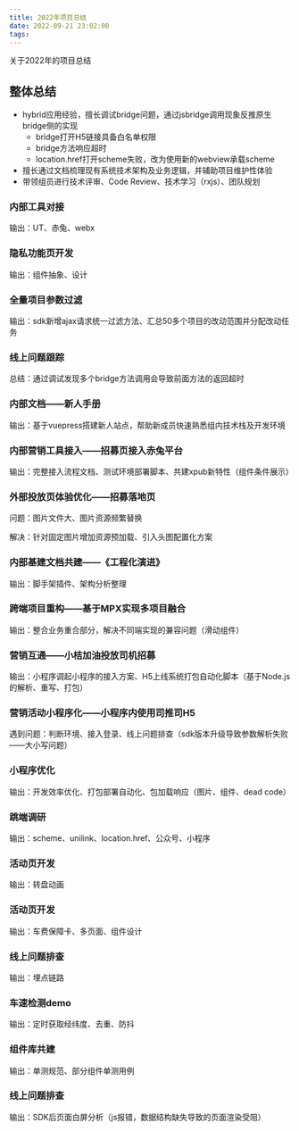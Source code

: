 ```yaml
---
title: 2022年项目总结
date: 2022-09-21 23:02:00
tags:
---
```


关于2022年的项目总结

<!--more-->

## 整体总结

- hybrid应用经验，擅长调试bridge问题，通过jsbridge调用现象反推原生bridge侧的实现
  - bridge打开H5链接具备白名单权限
  - bridge方法响应超时
  - location.href打开scheme失败，改为使用新的webview承载scheme
- 擅长通过文档梳理现有系统技术架构及业务逻辑，并辅助项目维护性体验
- 带领组员进行技术评审、Code Review、技术学习（rxjs）、团队规划

### 内部工具对接

输出：UT、赤兔、webx

### 隐私功能页开发

输出：组件抽象、设计

### 全量项目参数过滤

输出：sdk新增ajax请求统一过滤方法、汇总50多个项目的改动范围并分配改动任务

### 线上问题跟踪

总结：通过调试发现多个bridge方法调用会导致前面方法的返回超时

### 内部文档——新人手册

输出：基于vuepress搭建新人站点，帮助新成员快速熟悉组内技术栈及开发环境

### 内部营销工具接入——招募页接入赤兔平台

输出：完整接入流程文档、测试环境部署脚本、共建xpub新特性（组件条件展示）

### 外部投放页体验优化——招募落地页

问题：图片文件大、图片资源频繁替换

解决：针对固定图片增加资源预加载、引入头图配置化方案

### 内部基建文档共建——《工程化演进》

输出：脚手架插件、架构分析整理

### 跨端项目重构——基于MPX实现多项目融合

输出：整合业务重合部分，解决不同端实现的兼容问题（滑动组件）

### 营销互通——小桔加油投放司机招募

输出：小程序调起小程序的接入方案、H5上线系统打包自动化脚本（基于Node.js的解析、重写、打包）

### 营销活动小程序化——小程序内使用司推司H5

遇到问题：判断环境、接入登录、线上问题排查（sdk版本升级导致参数解析失败——大小写问题）

### 小程序优化

输出：开发效率优化、打包部署自动化、包加载响应（图片、组件、dead code）

### 跳端调研

输出：scheme、unilink、location.href、公众号、小程序

### 活动页开发

输出：转盘动画

### 活动页开发

输出：车费保障卡、多页面、组件设计

### 线上问题排查

输出：埋点链路

### 车速检测demo

输出：定时获取经纬度、去重、防抖

### 组件库共建

输出：单测规范、部分组件单测用例

### 线上问题排查

输出：SDK后页面白屏分析（js报错，数据结构缺失导致的页面渲染受阻）